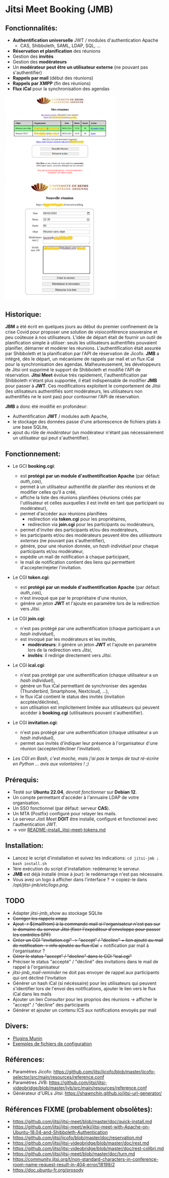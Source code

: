 # Jitsi Meet Booking (JMB)

## Fonctionnalités:

* **Authentification universelle** JWT / modules d'authentication Apache
  * CAS, Shibboleth, SAML, LDAP, SQL, ...
* **Réservation et planification** des réunions
* Gestion des **invités**
* Gestion des **modérateurs**
* Un **modérateur peut être un utilisateur externe** (ne pouvant pas s'authentifier)
* **Rappels par mail** (début des réunions)
* **Rappels par XMPP** (fin des réunions)
* **Flux iCal** pour la synchronisation des agendas

<img src="screenshot1.png" alt="Screenshot1: liste des réunions" width="350"/><img src="screenshot2.png" alt="Screenshot2: édition d'une réunion" width="350"/>

## Historique:
**JBM** a été écrit en quelques jours au début du premier confinement de la crise Covid pour proposer une solution de visioconférence souveraine et peu coûteuse à nos utilisateurs.
L'idée de départ était de fournir un outil de planification simple à utiliser: seuls les utilisateurs authentifiés pouvaient planifier, démarrer et modérer les réunions.
L'authentification était assurée par Shibboleth et la planification par l'API de réservation de Jicofo.
**JMB** a intégré, dès le départ, un mécanisme de rappels par mail et un flux iCal pour la synchronisation des agendas.
Malheureusement, les développeurs de Jitsi ont supprimé le support de Shibboleth et modifié l'API de réservation.
**Jitsi Meet** évolue très rapidement, l'authentification par Shibboleth n'étant plus supportée, il était indispensable de modifier **JMB** pour passer à **JWT**.
Ces modifications exploitent le comportement de Jitsi (les utilisateurs authentifiés sont modérateurs, les utilisateurs non authentifiés ne le sont pas) pour contourner l'API de réservation.

**JMB** a donc été modifié en profondeur:
* Authentification **JWT** / modules auth Apache,
* le stockage des données passe d'une arborescence de fichiers plats à une base SQLite,
* ajout du rôle de *modérateur* (un modérateur n'étant pas nécessairement un utilisateur qui peut s'authentifier).

## Fonctionnement:
* Le GCI **booking.cgi**:
  * est **protégé par un module d'authentification Apache** (par défaut: *auth_cas*),
  * permet à un utilisateur authentifié de planifier des réunions et de modifier celles qu'il a créé,
  * affiche la liste des réunions planifiées (réunions créés par l'utilisateur et celles auxquelles il est invité en tant que participant ou modérateur),
  * permet d'accéder aux réunions planifiées
    * redirection via **token.cgi** pour les propriétaires,
    * redirection via **join.cgi** pour les participants ou modérateurs,
  * permet d'inviter des participants et/ou des modérateurs,
  * les participants et/ou des modérateurs peuvent être des *utilisateurs externes* (ne pouvant pas s'authentifier),
  * génère, pour une réunion donnée, un *hash individuel* pour chaque participants et/ou modérateur,
  * expédie un mail de notification à chaque participant,
  * le mail de notification contient des liens qui permettent d'accepter/rejeter l'invitation.

* Le CGI **token.cgi**:
  * est **protégé par un module d'authentification Apache** (par défaut: *auth_cas*),
  * n'est invoqué que par le propriétaire d'une réunion,
  * génère un jeton **JWT** et l'ajoute en paramètre lors de la redirection vers *Jitsi*.

* Le CGI **join.cgi**:
  * n'est pas protégé par une authentification (chaque participant a un *hash individuel*),
  * est invoqué par les modérateurs et les invités,
    * **modérateurs**: il génère un jeton **JWT** et l'ajoute en paramètre lors de la redirection vers *Jitsi*,
    * **invités**: il redirige directement vers *Jitsi*.

* Le CGI **ical.cgi**:
  * n'est pas protégé par une authentification (chaque utilisateur a un *hash individuel*),
  * génère un flux iCal permettant de synchroniser des agendas (Thunderbird, Smartphone, Nextcloud, ...),
  * le flux iCal contient le status des invités (invitation accptée/déclinée),
  * son utilisation est implicitement limitée aux utilisateurs qui peuvent accéder à **booking.cgi** (utilisateurs pouvant s'authentifier).

* Le CGI **invitation.cgi**:
  * n'est pas protégé par une authentification (chaque utilisateur a un *hash individuel*),
  * permet aux invités d'indiquer leur présence à l'organisateur d'une réunion (accepter/décliner l'invitation).

* *Les CGI en Bash, c'est moche, mais j'ai pas le temps de tout ré-écrire en Python ... avis aux volontaires ! ;)*

## Prérequis:

* Testé sur **Ubuntu 22.04**, *devrait fonctionner* sur **Debian 12**.
* Un compte permettant d'accéder à l'annuaire LDAP de votre organisation.
* Un SSO fonctionnel (par défaut: serveur **CAS**).
* Un MTA (Postfix) configuré pour relayer les mails.
* Le serveur *Jisti Meet* **DOIT** être installé, configuré et fonctionnel avec l'authentication JWT.
* -> voir [README-install_jitsi-meet-tokens.md](README-install_jitsi-meet-tokens.md)

## Installation:

* Lancez le script d'installation et suivez les indications: `cd jitsi-jmb ; bash install.sh`
* 1ère exécution du script d'installation: redémarrez le serveur.
* **JMB** est déjà installé (mise à jour): le redémarrage n'est pas nécessaire.
* Vous avez un logo à afficher dans l'interface ? -> copiez-le dans */opt/jitsi-jmb/etc/logo.png*.

## TODO

* Adapter *jitsi-jmb_show* au stockage SQLite
* ~~Corriger les rappels *xmpp*~~
* ~~Ajout -r ${mailfrom} à la commande mail si l'organisateur n'est pas sur le domaine du serveur Jitsi (fixer l'expéditeur d'enveloppe pour passer les contrôles SPF)~~
* ~~Créer un CGI "invitation.cgi" -> "accept" / "decline" + lien ajouté au mail de notification -> info ajoutée au flux iCal~~ + notification par mail à l'organisateur ?
* ~~Gérer le status "accept" / "decline" dans le CGI "ical.cgi"~~
* Préciser le status "accepté" / "décliné" des invitations dans le mail de rappel à l'organisateur
* *jitsi-jmb_mail-reminder* ne doit pas envoyer de rappel aux participants qui ont décliné l'invitation
* Générer un hash iCal (si nécéssaire) pour les utilisateurs qui peuvent s'identifier lors de l'envoi des notifications, ajouter le lien vers le flux iCal dans les mails
* Ajouter un lien *Consulter* pour les proprios des réunions -> afficher le "accept" / "decline" des participants
* Générer et ajouter un contenu ICS aux notifications envoyés par mail

## Divers:

* [Plugins Munin](https://github.com/lspagnol/jitsi-jmb/tree/master/munin)
* [Exemples de fichiers de configuration](https://github.com/lspagnol/jitsi-jmb/tree/master/conf-samples)

## Références:

* Paramètres Jicofo: https://github.com/jitsi/jicofo/blob/master/jicofo-selector/src/main/resources/reference.conf
* Paramètres JVB: https://github.com/jitsi/jitsi-videobridge/blob/master/jvb/src/main/resources/reference.conf
* Générateur d'URLs Jitsi: https://shawnchin.github.io/jitsi-url-generator/

## Références **FIXME** (probablement obsolètes):

* https://github.com/jitsi/jitsi-meet/blob/master/doc/quick-install.md
* https://github.com/jitsi/jitsi-meet/wiki/jitsi-meet-with-Apache-on-Ubuntu-18.04-and-Shibboleth-Authentication
* https://github.com/jitsi/jicofo/blob/master/doc/reservation.md
* https://github.com/jitsi/jitsi-videobridge/blob/master/doc/rest.md
* https://github.com/jitsi/jitsi-videobridge/blob/master/doc/rest-colibri.md
* https://github.com/jitsi/jitsi-meet/blob/master/doc/turn.md
* https://community.jitsi.org/t/non-standard-characters-in-conference-room-name-request-result-in-404-error/18199/2
* https://doc.ubuntu-fr.org/prosody

